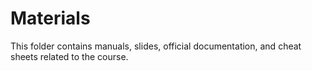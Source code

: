 # Materials

This folder contains manuals, slides, official documentation, and cheat sheets related to the course.
